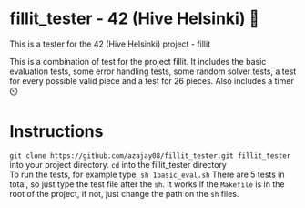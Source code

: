# fillit_tester - 42 (Hive Helsinki) 🧩
This is a tester for the 42 (Hive Helsinki) project - fillit

This is a combination of test for the project fillit. It includes 
the basic evaluation tests, some error handling tests, some random
solver tests, a test for every possible valid piece and a test for
26 pieces. Also includes a timer ⏲️

# Instructions
`git clone https://github.com/azajay08/fillit_tester.git fillit_tester`  
into your project directory. `cd` into the fillit_tester directory  
To run the tests, for example type, `sh 1basic_eval.sh`
There are 5 tests in total, so just type the test file after the `sh`. It works if the `Makefile` is in the root of the project, if not, just change the path on the `sh` files.

